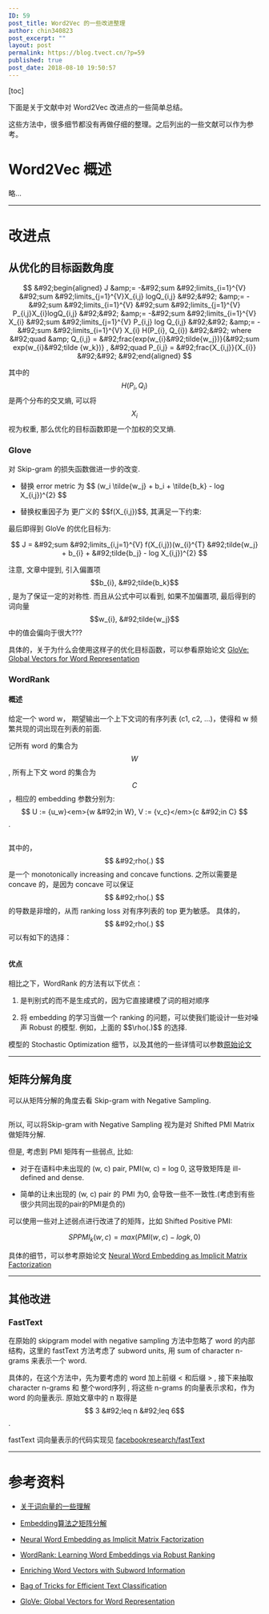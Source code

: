 ```yaml
---
ID: 59
post_title: Word2Vec 的一些改进整理
author: chin340823
post_excerpt: ""
layout: post
permalink: https://blog.tvect.cn/?p=59
published: true
post_date: 2018-08-10 19:50:57
---
```

[toc]

下面是关于文献中对 Word2Vec 改进点的一些简单总结。

这些方法中，很多细节都没有再做仔细的整理。之后列出的一些文献可以作为参考。

<!--more-->

<h1>Word2Vec 概述</h1>

略...

<hr />

<h1>改进点</h1>

<h2>从优化的目标函数角度</h2>

$$
&#92;begin{aligned}
J &amp;= -&#92;sum &#92;limits_{i=1}^{V} &#92;sum &#92;limits_{j=1}^{V}X_{i,j} logQ_{i,j} &#92;&#92;
&amp;= -&#92;sum &#92;limits_{i=1}^{V} &#92;sum &#92;limits_{j=1}^{V} P_{i,j}X_{i}logQ_{i,j} &#92;&#92;
&amp;= -&#92;sum &#92;limits_{i=1}^{V} X_{i} &#92;sum &#92;limits_{j=1}^{V} P_{i,j} log Q_{i,j} &#92;&#92;
&amp;= -&#92;sum &#92;limits_{i=1}^{V} X_{i} H(P_{i}, Q_{i}) &#92;&#92;
where &#92;quad &amp; Q_{i,j} = &#92;frac{exp(w_{i}&#92;tilde{w_j})}{&#92;sum exp(w_{i}&#92;tilde {w_k})} , &#92;quad P_{i,j} = &#92;frac{X_{i,j}}{X_{i}} &#92;&#92;
&#92;end{aligned}
$$

其中的 $$ H(P_{i}, Q_{i}) $$ 是两个分布的交叉熵, 可以将 $$ X_{i} $$ 视为权重, 那么优化的目标函数即是一个加权的交叉熵.

<h3>Glove</h3>

对 Skip-gram 的损失函数做进一步的改变.

<ul>
<li>替换 error metric 为 $$ (w_i &#92;tilde{w_j} + b_i + &#92;tilde{b_k} - log X_{i,j})^{2} $$</p></li>
<li><p>替换权重因子为 更广义的 $$f(X_{i,j})$$, 其满足一下约束:</p></li>
</ul>

<p>最后即得到 GloVe 的优化目标为:

$$
J = &#92;sum &#92;limits_{i,j=1}^{V} f(X_{i,j})(w_{i}^{T} &#92;tilde{w_j} + b_{i} + &#92;tilde{b_j} - log X_{i,j})^{2}
$$

注意, 文章中提到, 引入偏置项 $$b_{i}, &#92;tilde{b_k}$$, 是为了保证一定的对称性. 而且从公式中可以看到, 如果不加偏置项, 最后得到的词向量 $$w_{i}, &#92;tilde{w_j}$$ 中的值会偏向于很大???

具体的，关于为什么会使用这样子的优化目标函数，可以参看原始论文 <a href="https://nlp.stanford.edu/pubs/glove.pdf">GloVe: Global Vectors for Word Representation</a>

<h3>WordRank</h3>

<h4>概述</h4>

给定一个 word w， 期望输出一个上下文词的有序列表 (c1, c2, ...)，使得和 w 频繁共现的词出现在列表的前面.

记所有 word 的集合为 $$W$$, 所有上下文 word 的集合为 $$C$$，相应的 embedding 参数分别为: $$ U := {u_w}<em>{w &#92;in W}, V := {v_c}</em>{c &#92;in C} $$.

<img src="http://blog.tvect.cc/wp-content/uploads/2018/08/word-rank.png" alt="" />

其中的，$$ &#92;rho(.) $$ 是一个 monotonically increasing and concave functions.
之所以需要是 concave 的，是因为 concave 可以保证 $$ &#92;rho(.) $$ 的导数是非增的，从而 ranking loss 对有序列表的 top 更为敏感。
具体的，$$ &#92;rho(.) $$ 可以有如下的选择：

<img src="http://blog.tvect.cc/wp-content/uploads/2018/08/word-rank-rho.png" alt="" />

<h4>优点</h4>

相比之下，WordRank 的方法有以下优点：

<ol>
<li>是判别式的而不是生成式的，因为它直接建模了词的相对顺序</p></li>
<li><p>将 embedding 的学习当做一个 ranking 的问题，可以使我们能设计一些对噪声 Robust 的模型. 例如，上面的 $$&#92;rho(.)$$ 的选择.</p></li>
</ol>

<p>模型的 Stochastic Optimization 细节，以及其他的一些详情可以参数<a href="https://arxiv.org/abs/1506.02761">原始论文</a>

<hr />

<h2>矩阵分解角度</h2>

可以从矩阵分解的角度去看 Skip-gram with Negative Sampling.

<img src="http://blog.tvect.cc/wp-content/uploads/2018/08/sgns.png" alt="" />

所以, 可以将Skip-gram with Negative Sampling 视为是对 Shifted PMI Matrix 做矩阵分解.

但是, 考虑到 PMI 矩阵有一些弱点, 比如:

<ul>
<li>对于在语料中未出现的 (w, c) pair, PMI(w, c) = log 0, 这导致矩阵是 ill-defined and dense.</p></li>
<li><p>简单的让未出现的 (w, c) pair 的 PMI 为0, 会导致一些不一致性.(考虑到有些很少共同出现的pair的PMI是负的)</p></li>
</ul>

<p>可以使用一些对上述弱点进行改进了的矩阵，比如 Shifted Positive PMI:

$$ SPPMI_{k}(w, c) = max (PMI(w, c) - log k, 0)$$

具体的细节，可以参考原始论文 <a href="http://papers.nips.cc/paper/5477-neural-word-embedding-as-implicit-matrix-factorization.pdf">Neural Word Embedding as Implicit Matrix Factorization</a>

<hr />

<h2>其他改进</h2>

<h3>FastText</h3>

在原始的 skipgram model with negative sampling 方法中忽略了 word 的内部结构，这里的 fastText 方法考虑了 subword units, 用 sum of character n-grams 来表示一个 word.

具体的，在这个方法中，先为要考虑的 word 加上前缀 &lt; 和后缀 > , 接下来抽取 character n-grams 和 整个word序列 <word>, 将这些 n-grams 的向量表示求和，作为 word 的向量表示. 原始文章中的 n 取得是 $$ 3 &#92;leq n &#92;leq 6$$.

fastText 词向量表示的代码实现见 <a href="https://github.com/facebookresearch/fastText">facebookresearch/fastText</a>

<hr />

<h1>参考资料</h1>

<ul>
<li><p><a href="https://blog.csdn.net/qjf42/article/details/79671230">关于词向量的一些理解</a></p></li>
<li><p><a href="https://blog.csdn.net/daiyongya/article/details/81018307">Embedding算法之矩阵分解</a></p></li>
<li><p><a href="http://papers.nips.cc/paper/5477-neural-word-embedding-as-implicit-matrix-factorization.pdf">Neural Word Embedding as Implicit Matrix Factorization</a></p></li>
<li><p><a href="https://arxiv.org/abs/1506.02761">WordRank: Learning Word Embeddings via Robust Ranking</a></p></li>
<li><p><a href="https://arxiv.org/abs/1607.04606">Enriching Word Vectors with Subword Information</a></p></li>
<li><p><a href="https://arxiv.org/abs/1607.01759">Bag of Tricks for Efficient Text Classification</a></p></li>
<li><p><a href="https://nlp.stanford.edu/pubs/glove.pdf">GloVe: Global Vectors for Word Representation</a></p></li>
</ul>